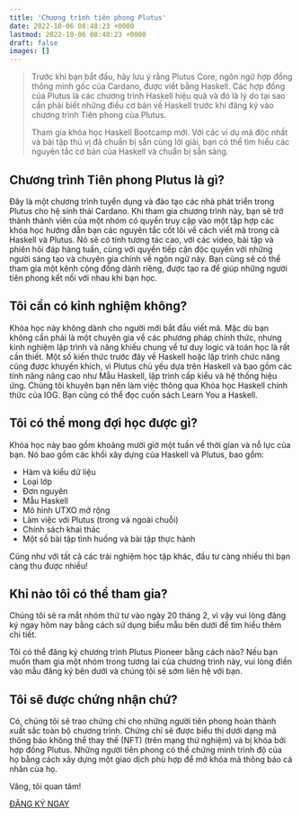 ```yaml
---
title: 'Chương trình tiên phong Plutus'
date: 2022-10-06 08:48:23 +0000
lastmod: 2022-10-06 08:48:23 +0000
draft: false
images: []
---
```


> Trước khi bạn bắt đầu, hãy lưu ý rằng Plutus Core, ngôn ngữ hợp đồng thông minh gốc của Cardano, được viết bằng Haskell. Các hợp đồng của Plutus là các chương trình Haskell hiệu quả và đó là lý do tại sao cần phải biết những điều cơ bản về Haskell trước khi đăng ký vào chương trình Tiên phong của Plutus.
>
> Tham gia khóa học Haskell Bootcamp mới. Với các ví dụ mã độc nhất và bài tập thú vị đã chuẩn bị sẵn cùng lời giải, bạn có thể tìm hiểu các nguyên tắc cơ bản của Haskell và chuẩn bị sẵn sàng.

## Chương trình Tiên phong Plutus là gì?

Đây là một chương trình tuyển dụng và đào tạo các nhà phát triển trong Plutus cho hệ sinh thái Cardano. Khi tham gia chương trình này, bạn sẽ trở thành thành viên của một nhóm có quyền truy cập vào một tập hợp các khóa học hướng dẫn bạn các nguyên tắc cốt lõi về cách viết mã trong cả Haskell và Plutus. Nó sẽ có tính tương tác cao, với các video, bài tập và phiên hỏi đáp hàng tuần, cùng với quyền tiếp cận độc quyền với những người sáng tạo và chuyên gia chính về ngôn ngữ này. Bạn cũng sẽ có thể tham gia một kênh cộng đồng dành riêng, được tạo ra để giúp những người tiên phong kết nối với nhau khi bạn học.

## Tôi cần có kinh nghiệm không?

Khóa học này không dành cho người mới bắt đầu viết mã. Mặc dù bạn không cần phải là một chuyên gia về các phương pháp chính thức, nhưng kinh nghiệm lập trình và năng khiếu chung về tư duy logic và toán học là rất cần thiết. Một số kiến thức trước đây về Haskell hoặc lập trình chức năng cũng được khuyến khích, vì Plutus chủ yếu dựa trên Haskell và bao gồm các tính năng nâng cao như Mẫu Haskell, lập trình cấp kiểu và hệ thống hiệu ứng. Chúng tôi khuyên bạn nên làm việc thông qua Khóa học Haskell chính thức của IOG. Bạn cũng có thể đọc cuốn sách Learn You a Haskell.

## Tôi có thể mong đợi học được gì?

Khóa học này bao gồm khoảng mười giờ một tuần về thời gian và nỗ lực của bạn. Nó bao gồm các khối xây dựng của Haskell và Plutus, bao gồm:

- Hàm và kiểu dữ liệu
- Loại lớp
- Đơn nguyên
- Mẫu Haskell
- Mô hình UTXO mở rộng
- Làm việc với Plutus (trong và ngoài chuỗi)
- Chính sách khai thác
- Một số bài tập tình huống và bài tập thực hành

Cũng như với tất cả các trải nghiệm học tập khác, đầu tư càng nhiều thì bạn càng thu được nhiều!

## Khi nào tôi có thể tham gia?

Chúng tôi sẽ ra mắt nhóm thứ tư vào ngày 20 tháng 2, vì vậy vui lòng đăng ký ngay hôm nay bằng cách sử dụng biểu mẫu bên dưới để tìm hiểu thêm chi tiết.

Tôi có thể đăng ký chương trình Plutus Pioneer bằng cách nào? Nếu bạn muốn tham gia một nhóm trong tương lai của chương trình này, vui lòng điền vào mẫu đăng ký bên dưới và chúng tôi sẽ sớm liên hệ với bạn.

## Tôi sẽ được chứng nhận chứ?

Có, chúng tôi sẽ trao chứng chỉ cho những người tiên phong hoàn thành xuất sắc toàn bộ chương trình. Chứng chỉ sẽ được biểu thị dưới dạng mã thông báo không thể thay thế (NFT) (trên mạng thử nghiệm) và bị khóa bởi hợp đồng Plutus. Những người tiên phong có thể chứng minh trình độ của họ bằng cách xây dựng một giao dịch phù hợp để mở khóa mã thông báo cá nhân của họ.

Vâng, tôi quan tâm!

[ĐĂNG KÝ NGAY](https://input-output.typeform.com/to/au0XDcBP)
